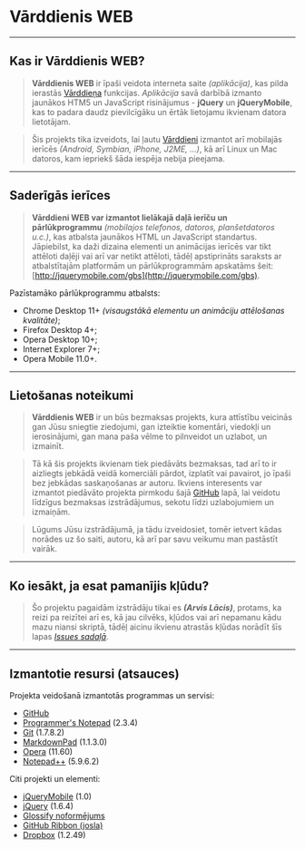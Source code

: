 
# Vārddienis WEB #

----------
## Kas ir Vārddienis WEB? ##
> **Vārddienis WEB** ir īpaši veidota interneta saite *(aplikācija)*, kas pilda ierastās [Vārddieņa](http://dl.dropbox.com/u/25130294/varddienis.zip) funkcijas. *Aplikācija* savā darbībā izmanto jaunākos HTM5 un JavaScript risinājumus - **jQuery** un **jQueryMobile**, kas to padara daudz pievilcīgāku un ērtāk lietojamu ikvienam datora lietotājam.

> Šis projekts tika izveidots, lai ļautu [Vārddieni](http://dl.dropbox.com/u/25130294/varddienis.zip) izmantot arī mobilajās ierīcēs *(Android, Symbian, iPhone, J2ME, ...)*, kā arī Linux un Mac datoros, kam iepriekš šāda iespēja nebija pieejama.

----------
## Saderīgās ierīces ##
> **Vārddieni WEB var izmantot lielākajā daļā ierīču un pārlūkprogrammu** *(mobilajos telefonos, datoros, planšetdatoros u.c.)*, kas atbalsta jaunākos HTML un JavaScript standartus. Jāpiebilst, ka daži dizaina elementi un animācijas ierīcēs var tikt attēloti daļēji vai arī var netikt attēloti, tādēļ apstiprināts saraksts ar atbalstītajām platformām un pārlūkprogrammām apskatāms šeit: [http://jquerymobile.com/gbs](http://jquerymobile.com/gbs).

Pazīstamāko pārlūkprogrammu atbalsts:

- Chrome Desktop 11+ *(visaugstākā elementu un animāciju attēlošanas kvalitāte)*;
- Firefox Desktop 4+;
- Opera Desktop 10+;
- Internet Explorer 7+;
- Opera Mobile 11.0+.

----------
## Lietošanas noteikumi ##
> **Vārddienis WEB** ir un būs bezmaksas projekts, kura attīstību veicinās gan Jūsu sniegtie ziedojumi, gan izteiktie komentāri, viedokļi un ierosinājumi, gan mana paša vēlme to pilnveidot un uzlabot, un izmainīt.

> Tā kā šis projekts ikvienam tiek piedāvāts bezmaksas, tad arī to ir aizliegts jebkādā veidā komerciāli pārdot, izplatīt vai pavairot, jo īpaši bez jebkādas saskaņošanas ar autoru. Ikviens interesents var izmantot piedāvāto projekta pirmkodu šajā [GitHub](https://github.com/arvislacis/varddienis_web) lapā, lai veidotu līdzīgus bezmaksas izstrādājumus, sekotu līdzi uzlabojumiem un izmaiņām.

> Lūgums Jūsu izstrādājumā, ja tādu izveidosiet, tomēr ietvert kādas norādes uz šo saiti, autoru, kā arī par savu veikumu man pastāstīt vairāk.

----------
## Ko iesākt, ja esat pamanījis kļūdu? ##
> Šo projektu pagaidām izstrādāju tikai es ***(Arvis Lācis)***, protams, ka reizi pa reizītei arī es, kā jau cilvēks, kļūdos vai arī nepamanu kādu mazu niansi skriptā, tādēļ aicinu ikvienu atrastās kļūdas norādīt šīs lapas *[Issues sadaļā](https://github.com/arvislacis/varddienis_web/issues)*.

----------
## Izmantotie resursi (atsauces) ##
Projekta veidošanā izmantotās programmas un servisi:

- [GitHub](https://github.com/)
- [Programmer's Notepad](http://www.pnotepad.org/) (2.3.4)
- [Git](http://git-scm.com/) (1.7.8.2)
- [MarkdownPad](http://markdownpad.com) (1.1.3.0)
- [Opera](http://www.opera.com) (11.60)
- [Notepad++](http://notepad-plus-plus.org/) (5.9.6.2)

Citi projekti un elementi:

- [jQueryMobile](http://jquerymobile.com) (1.0)
- [jQuery](http://jquery.com) (1.6.4)
- [Glossify noformējums](http://www.mobjectify.com/resources/Glossify_theme_for_jquery_mobile/)
- [GitHub Ribbon (josla)](https://github.com/blog/273-github-ribbons)
- [Dropbox](http://dropbox.com) (1.2.49)
